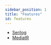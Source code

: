 ```yaml
---
sidebar_position: 1
title: "Features"
id: features
---
```


- [Serilog](./serilog.md)
- [MediatR](./mediatr.md)
